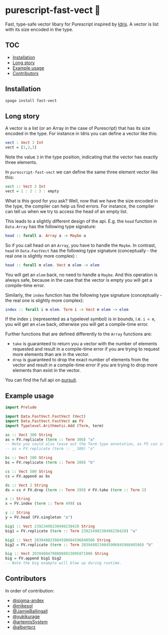 # purescript-fast-vect 🐆

Fast, type-safe vector libary for Purescript inspired by [Idris](https://www.idris-lang.org/). A vector is list with its size encoded in the type.

## TOC
- [Installation](#installation)
- [Long story](#long-story)
- [Example usage](#example-usage)
- [Contributors](#contributors)

## Installation

```bash
spago install fast-vect
```

## Long story

A vector is a list (or an Array in the case of Purescript) that has its size encoded in the type. For instance in Idris you can define a vector like this:

```idris 
vect : Vect 3 Int 
vect = [1,2,3]
```

Note the value `3` in the type position, indicating that the vector has exactly three elements.

In `purescript-fast-vect` we can define the same three element vector like this:

```purescript 
vect :: Vect 3 Int
vect = 1 : 2 : 3 : empty
```

What is this good for you ask? Well, now that we have the size encoded in the type, the compiler can help us find errors. For instance, the compiler can tell us when we try to access the head of an empty list. 

This leads to a slightly different design of the api. E.g. the `head` function in `Data.Array` has the following type signature:
```purescript
head :: forall a. Array a -> Maybe a
```
So if you call head on an `Array`, you have to handle the `Maybe`. 
In contrast, `head` in `Data.FastVect` has the following type signature (conceptually - the real one is slightly more complex) :
```purescript
head :: forall m elem. Vect m elem -> elem
```
You will get an `elem` back, no need to handle a `Maybe`. And this operation is always safe, because in the case that the vector is empty you will get a compile-time error. 

Similarly, the `index` function has the following type signature (conceptually - the real one is slightly more complex):
```purescript
index :: forall i m elem. Term i -> Vect m elem -> elem
```
If the index `i` (represented as a typelevel symbol) is in bounds, i.e. `i < m`, you will get an `elem` back, otherwise you will get a compile-time error. 

Further functions that are defined differently to the `Array` functions are:

* `take` is guaranteed to return you a vector with the number of elements requested and result in a compile-time error if you are trying to request more elements than are in the vector. 
* `drop` is guaranteed to drop the exact number of elements from the vector and result in a compile-time error if you are trying to drop more elements than exist in the vector.

You can find the full api on [pursuit](https://pursuit.purescript.org/packages/purescript-fast-vect/docs/Data.FastVect.FastVect). 

## Example usage 

```purescript
import Prelude

import Data.FastVect.FastVect (Vect)
import Data.FastVect.FastVect as FV
import Typelevel.Arithmetic.Add (Term, term)

as :: Vect 300 String
as = FV.replicate (term :: Term 300) "a"
-- Note you could also leave out the Term type annotation, as PS can infer it:
-- as = FV.replicate (term :: _ 300) "a"

bs :: Vect 200 String
bs = FV.replicate (term :: Term 200) "b"

cs :: Vect 500 String
cs = FV.append as bs

ds :: Vect 2 String
ds = cs # FV.drop (term :: Term 299) # FV.take (term :: Term 2)

x :: String
x = FV.index (term :: Term 499) cs

y :: String
y = FV.head (FV.singleton "a")

big1 :: Vect 23923498230498230420 String
big1 = FV.replicate (term :: Term 23923498230498230420) "a"

big2 :: Vect 203948023984590684596840586 String
big2 = FV.replicate (term :: Term 203948023984590684596840586) "b"

big :: Vect 203948047908088915095071006 String
big = FV.append big1 big2
-- Note the big example will blow up during runtime.
```

## Contributors

In order of contribution:
- [@sigma-andex](https://github.com/sigma-andex)
- [@mikesol](https://github.com/mikesol)
- [@JamieBallingall](https://github.com/JamieBallingall)
- [@yukikurage](https://github.com/yukikurage)
- [@artemisSystem](https://github.com/artemisSystem)
- [@albertprz](https://github.com/albertprz)
